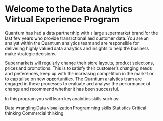 # Welcome to the Data Analytics Virtual Experience Program

Quantium has had a data partnership with a large supermarket brand for the last few years who provide transactional and customer data. You are an analyst within the Quantium analytics team and are responsible for delivering highly valued data analytics and insights to help the business make strategic decisions. 

Supermarkets will regularly change their store layouts, product selections, prices and promotions. This is to satisfy their customer’s changing needs and preferences, keep up with the increasing competition in the market or to capitalise on new opportunities. The Quantium analytics team are engaged in these processes to evaluate and analyse the performance of change and recommend whether it has been successful. 

In this program you will learn key analytics skills such as:

Data wrangling
Data visualization
Programming skills
Statistics
Critical thinking
Commercial thinking
